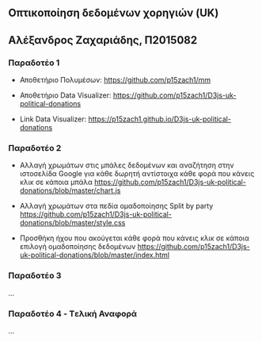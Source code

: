 ## Οπτικοποίηση δεδομένων χορηγιών (UK)
## Αλέξανδρος Ζαχαριάδης, Π2015082
### Παραδοτέο 1

+ Αποθετήριο Πολυμέσων: https://github.com/p15zach1/mm

+ Αποθετήριο Data Visualizer: https://github.com/p15zach1/D3js-uk-political-donations

+ Link Data Visualizer: https://p15zach1.github.io/D3js-uk-political-donations

### Παραδοτέο 2

+ Αλλαγή χρωμάτων στις μπάλες δεδομένων και αναζήτηση στην ιστοσελίδα Google για κάθε δωρητή αντίστοιχα κάθε φορά που κάνεις κλικ σε κάποια μπάλα
https://github.com/p15zach1/D3js-uk-political-donations/blob/master/chart.js

+ Αλλαγή χρωμάτων στα πεδία ομαδοποίησης Split by party
https://github.com/p15zach1/D3js-uk-political-donations/blob/master/style.css

+ Προσθήκη ήχου που ακούγεται κάθε φορά που κάνεις κλικ σε κάποια επιλογή ομαδοποίησης δεδομένων
https://github.com/p15zach1/D3js-uk-political-donations/blob/master/index.html

### Παραδοτέο 3

...

### Παραδοτέο 4 - Tελική Αναφορά

...
